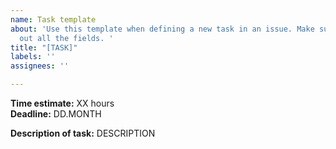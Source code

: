 ```yaml
---
name: Task template
about: 'Use this template when defining a new task in an issue. Make sure to fill
  out all the fields. '
title: "[TASK]"
labels: ''
assignees: ''

---
```


**Time estimate:** XX hours  
**Deadline:**  DD.MONTH

**Description of task:** DESCRIPTION
